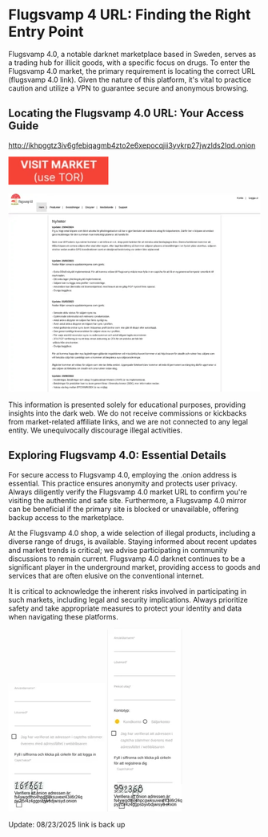 # Flugsvamp 4 URL: Finding the Right Entry Point

Flugsvamp 4.0, a notable darknet marketplace based in Sweden, serves as a trading hub for illicit goods, with a specific focus on drugs.  To enter the Flugsvamp 4.0 market, the primary requirement is locating the correct URL (flugsvamp 4.0 link). Given the nature of this platform, it's vital to practice caution and utilize a VPN to guarantee secure and anonymous browsing.

## Locating the Flugsvamp 4.0 URL: Your Access Guide

http://ikhpggtz3iv6gfebiqagmb4zto2e6xepocqjii3yvkrp27jwzlds2lqd.onion

[<img src="/system/look.webp" width="200">](http://ikhpggtz3iv6gfebiqagmb4zto2e6xepocqjii3yvkrp27jwzlds2lqd.onion)

<a href="http://ikhpggtz3iv6gfebiqagmb4zto2e6xepocqjii3yvkrp27jwzlds2lqd.onion"><img src="/system/highlight.webp" alt="image" style="max-width: 100%;"></a>

This information is presented solely for educational purposes, providing insights into the dark web. We do not receive commissions or kickbacks from market-related affiliate links, and we are not connected to any legal entity.  We unequivocally discourage illegal activities.

## Exploring Flugsvamp 4.0: Essential Details

For secure access to Flugsvamp 4.0, employing the .onion address is essential. This practice ensures anonymity and protects user privacy. Always diligently verify the Flugsvamp 4.0 market URL to confirm you're visiting the authentic and safe site. Furthermore, a Flugsvamp 4.0 mirror can be beneficial if the primary site is blocked or unavailable, offering backup access to the marketplace.

At the Flugsvamp 4.0 shop, a wide selection of illegal products, including a diverse range of drugs, is available. Staying informed about recent updates and market trends is critical; we advise participating in community discussions to remain current.  Flugsvamp 4.0 darknet continues to be a significant player in the underground market, providing access to goods and services that are often elusive on the conventional internet.

It is critical to acknowledge the inherent risks involved in participating in such markets, including legal and security implications. Always prioritize safety and take appropriate measures to protect your identity and data when navigating these platforms.

<a href="http://ikhpggtz3iv6gfebiqagmb4zto2e6xepocqjii3yvkrp27jwzlds2lqd.onion"><img src="/system/icon.webp" alt="image" style="max-width: 100%;"></a>  <a href="http://ikhpggtz3iv6gfebiqagmb4zto2e6xepocqjii3yvkrp27jwzlds2lqd.onion"><img src="/system/editor.webp" alt="image" style="max-width: 100%;"></a>





Update:  08/23/2025 link is back up